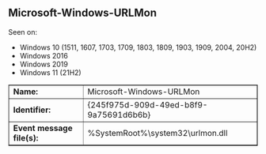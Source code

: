 ## Microsoft-Windows-URLMon

Seen on:
* Windows 10 (1511, 1607, 1703, 1709, 1803, 1809, 1903, 1909, 2004, 20H2)
* Windows 2016
* Windows 2019
* Windows 11 (21H2)

<table border="1" class="docutils">
  <tbody>
    <tr>
      <td><b>Name:</b></td>
      <td>Microsoft-Windows-URLMon</td>
    </tr>
    <tr>
      <td><b>Identifier:</b></td>
      <td>{245f975d-909d-49ed-b8f9-9a75691d6b6b}</td>
    </tr>
    <tr>
      <td><b>Event message file(s):</b></td>
      <td>%SystemRoot%\system32\urlmon.dll</td>
    </tr>
  </tbody>
</table>

&nbsp;

